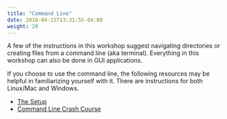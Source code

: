 ```yaml
---
title: "Command Line"
date: 2018-04-15T13:31:55-04:00
weight: 20
---
```


A few of the instructions in this workshop suggest navigating directories or creating files from a command line (aka terminal). Everything in this workshop can also be done in GUI applications.

If you choose to use the command line, the following resources may be helpful in familiarizing yourself with it. There are instructions for both Linux/Mac and Windows.

- [The Setup](https://learnpythonthehardway.org/book/ex0.html)
- [Command Line Crash Course](https://learnpythonthehardway.org/book/appendixa.html)
